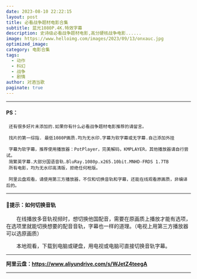 ```yaml
---
date: 2023-08-10 22:22:15
layout: post
title: 必看战争题材电影合集
subtitle: 蓝光1080P.4K.特效字幕
description: 史诗级必看战争题材电影,高分硬核战争电影......
image: https://www.helloimg.com/images/2023/09/13/onxauc.jpg
optimized_image: 
category: 电影合集
tags:
  - 动作
  - 科幻
  - 战争
  - 剧情
author: 对酒当歌
paginate: true
---
```



---

#### PS：

     还有很多好片未添加的.如果你有什么必看战争题材电影推荐的请留言。

     找片的第一综指. 最低1080P画质.均为无水印.字幕为软字幕或无字幕.自己添加外挂

     字幕为软字幕，推荐使用播放器：PotPlayer，完美解码，KMPLAYER，其他播放器请自行尝试。
     简繁英字幕.大部分国语音轨.BluRay.1080p.x265.10bit.MNHD-FRDS 1.7TB
     所有电影，均为无水印高清版，拒绝任何枪版。

     阿里云盘观看，请使用第三方播放器，不仅和切换音轨和字幕，还能在线观看原画质，非编译后的。

---

#### 🔔提示：如何切换音轨

　　在线播放多音轨视频时，想切换他国配音，需要在原画质上播放才能有选项，在选项里就能切换想要的配音音轨，字幕也一样的道理。（电视上用第三方播放器可以选原画质）

　　本地观看，下载到电脑或硬盘，用电视或电脑可直接切换音轨字幕。

---

**阿里云盘：<https://www.aliyundrive.com/s/WJetZ4teegA>**

---
